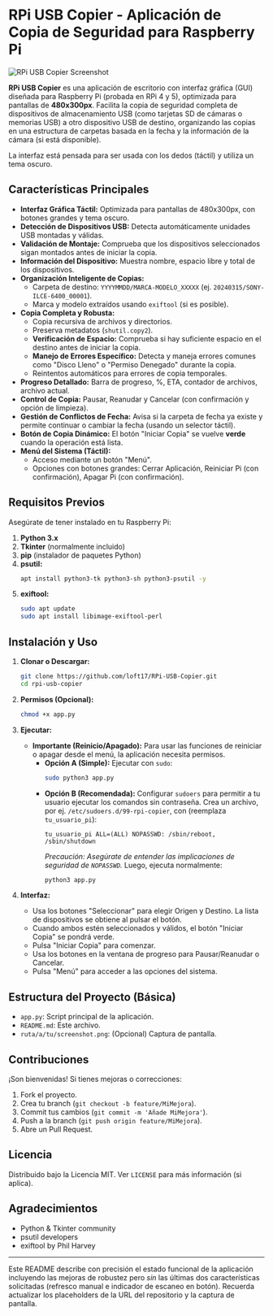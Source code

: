 # RPi USB Copier - Aplicación de Copia de Seguridad para Raspberry Pi

![RPi USB Copier Screenshot](ruta/a/tu/screenshot.png) <!-- Reemplaza con una captura de pantalla real -->

**RPi USB Copier** es una aplicación de escritorio con interfaz gráfica (GUI) diseñada para Raspberry Pi (probada en RPi 4 y 5), optimizada para pantallas de **480x300px**. Facilita la copia de seguridad completa de dispositivos de almacenamiento USB (como tarjetas SD de cámaras o memorias USB) a otro dispositivo USB de destino, organizando las copias en una estructura de carpetas basada en la fecha y la información de la cámara (si está disponible).

La interfaz está pensada para ser usada con los dedos (táctil) y utiliza un tema oscuro.

## Características Principales

*   **Interfaz Gráfica Táctil:** Optimizada para pantallas de 480x300px, con botones grandes y tema oscuro.
*   **Detección de Dispositivos USB:** Detecta automáticamente unidades USB montadas y válidas.
*   **Validación de Montaje:** Comprueba que los dispositivos seleccionados sigan montados antes de iniciar la copia.
*   **Información del Dispositivo:** Muestra nombre, espacio libre y total de los dispositivos.
*   **Organización Inteligente de Copias:**
    *   Carpeta de destino: `YYYYMMDD/MARCA-MODELO_XXXXX` (ej. `20240315/SONY-ILCE-6400_00001`).
    *   Marca y modelo extraídos usando `exiftool` (si es posible).
*   **Copia Completa y Robusta:**
    *   Copia recursiva de archivos y directorios.
    *   Preserva metadatos (`shutil.copy2`).
    *   **Verificación de Espacio:** Comprueba si hay suficiente espacio en el destino antes de iniciar la copia.
    *   **Manejo de Errores Específico:** Detecta y maneja errores comunes como "Disco Lleno" o "Permiso Denegado" durante la copia.
    *   Reintentos automáticos para errores de copia temporales.
*   **Progreso Detallado:** Barra de progreso, %, ETA, contador de archivos, archivo actual.
*   **Control de Copia:** Pausar, Reanudar y Cancelar (con confirmación y opción de limpieza).
*   **Gestión de Conflictos de Fecha:** Avisa si la carpeta de fecha ya existe y permite continuar o cambiar la fecha (usando un selector táctil).
*   **Botón de Copia Dinámico:** El botón "Iniciar Copia" se vuelve **verde** cuando la operación está lista.
*   **Menú del Sistema (Táctil):**
    *   Acceso mediante un botón "Menú".
    *   Opciones con botones grandes: Cerrar Aplicación, Reiniciar Pi (con confirmación), Apagar Pi (con confirmación).

## Requisitos Previos

Asegúrate de tener instalado en tu Raspberry Pi:

1.  **Python 3.x**
2.  **Tkinter** (normalmente incluido)
3.  **pip** (instalador de paquetes Python)
4.  **psutil:**
    ```bash
    apt install python3-tk python3-sh python3-psutil -y
    ```
5.  **exiftool:**
    ```bash
    sudo apt update
    sudo apt install libimage-exiftool-perl
    ```

## Instalación y Uso

1.  **Clonar o Descargar:**
    ```bash
    git clone https://github.com/loft17/RPi-USB-Copier.git
    cd rpi-usb-copier
    ```

2.  **Permisos (Opcional):**
    ```bash
    chmod +x app.py
    ```

3.  **Ejecutar:**

    *   **Importante (Reinicio/Apagado):** Para usar las funciones de reiniciar o apagar desde el menú, la aplicación necesita permisos.
        *   **Opción A (Simple):** Ejecutar con `sudo`:
            ```bash
            sudo python3 app.py
            ```
        *   **Opción B (Recomendada):** Configurar `sudoers` para permitir a tu usuario ejecutar los comandos sin contraseña. Crea un archivo, por ej. `/etc/sudoers.d/99-rpi-copier`, con (reemplaza `tu_usuario_pi`):
            ```
            tu_usuario_pi ALL=(ALL) NOPASSWD: /sbin/reboot, /sbin/shutdown
            ```
            *Precaución: Asegúrate de entender las implicaciones de seguridad de `NOPASSWD`.*
            Luego, ejecuta normalmente:
            ```bash
            python3 app.py
            ```

4.  **Interfaz:**
    *   Usa los botones "Seleccionar" para elegir Origen y Destino. La lista de dispositivos se obtiene al pulsar el botón.
    *   Cuando ambos estén seleccionados y válidos, el botón "Iniciar Copia" se pondrá verde.
    *   Pulsa "Iniciar Copia" para comenzar.
    *   Usa los botones en la ventana de progreso para Pausar/Reanudar o Cancelar.
    *   Pulsa "Menú" para acceder a las opciones del sistema.

## Estructura del Proyecto (Básica)

*   `app.py`: Script principal de la aplicación.
*   `README.md`: Este archivo.
*   `ruta/a/tu/screenshot.png`: (Opcional) Captura de pantalla.

## Contribuciones

¡Son bienvenidas! Si tienes mejoras o correcciones:
1.  Fork el proyecto.
2.  Crea tu branch (`git checkout -b feature/MiMejora`).
3.  Commit tus cambios (`git commit -m 'Añade MiMejora'`).
4.  Push a la branch (`git push origin feature/MiMejora`).
5.  Abre un Pull Request.

## Licencia

Distribuido bajo la Licencia MIT. Ver `LICENSE` para más información (si aplica).

## Agradecimientos

*   Python & Tkinter community
*   psutil developers
*   exiftool by Phil Harvey

---

Este README describe con precisión el estado funcional de la aplicación incluyendo las mejoras de robustez pero *sin* las últimas dos características solicitadas (refresco manual e indicador de escaneo en botón). Recuerda actualizar los placeholders de la URL del repositorio y la captura de pantalla.

